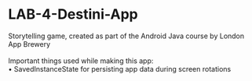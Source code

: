 # LAB-4-Destini-App
Storytelling game, created as part of the Android Java course by London App Brewery
<br>
<br>
Important things used while making this app:<br>
• SavedInstanceState for persisting app data during screen rotations
